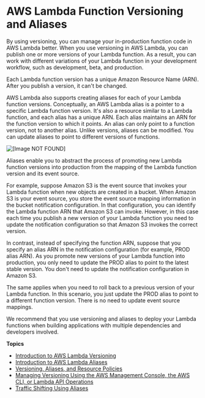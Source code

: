 # AWS Lambda Function Versioning and Aliases<a name="versioning-aliases"></a>

By using versioning, you can manage your in\-production function code in AWS Lambda better\. When you use versioning in AWS Lambda, you can publish one or more versions of your Lambda function\. As a result, you can work with different variations of your Lambda function in your development workflow, such as development, beta, and production\. 

Each Lambda function version has a unique Amazon Resource Name \(ARN\)\. After you publish a version, it can't be changed\.

AWS Lambda also supports creating aliases for each of your Lambda function versions\. Conceptually, an AWS Lambda alias is a pointer to a specific Lambda function version\. It's also a resource similar to a Lambda function, and each alias has a unique ARN\. Each alias maintains an ARN for the function version to which it points\. An alias can only point to a function version, not to another alias\. Unlike versions, aliases can be modified\. You can update aliases to point to different versions of functions\.

![\[Image NOT FOUND\]](http://docs.aws.amazon.com/lambda/latest/dg/images/alias_intro_2_10.png)

Aliases enable you to abstract the process of promoting new Lambda function versions into production from the mapping of the Lambda function version and its event source\.

For example, suppose Amazon S3 is the event source that invokes your Lambda function when new objects are created in a bucket\. When Amazon S3 is your event source, you store the event source mapping information in the bucket notification configuration\. In that configuration, you can identify the Lambda function ARN that Amazon S3 can invoke\. However, in this case each time you publish a new version of your Lambda function you need to update the notification configuration so that Amazon S3 invokes the correct version\. 

In contrast, instead of specifying the function ARN, suppose that you specify an alias ARN in the notification configuration \(for example, PROD alias ARN\)\. As you promote new versions of your Lambda function into production, you only need to update the PROD alias to point to the latest stable version\. You don't need to update the notification configuration in Amazon S3\. 

The same applies when you need to roll back to a previous version of your Lambda function\. In this scenario, you just update the PROD alias to point to a different function version\. There is no need to update event source mappings\.

We recommend that you use versioning and aliases to deploy your Lambda functions when building applications with multiple dependencies and developers involved\. 

**Topics**
+ [Introduction to AWS Lambda Versioning](versioning-intro.md)
+ [Introduction to AWS Lambda Aliases](aliases-intro.md)
+ [Versioning, Aliases, and Resource Policies](versioning-aliases-permissions.md)
+ [Managing Versioning Using the AWS Management Console, the AWS CLI, or Lambda API Operations](how-to-manage-versioning.md)
+ [Traffic Shifting Using Aliases](lambda-traffic-shifting-using-aliases.md)